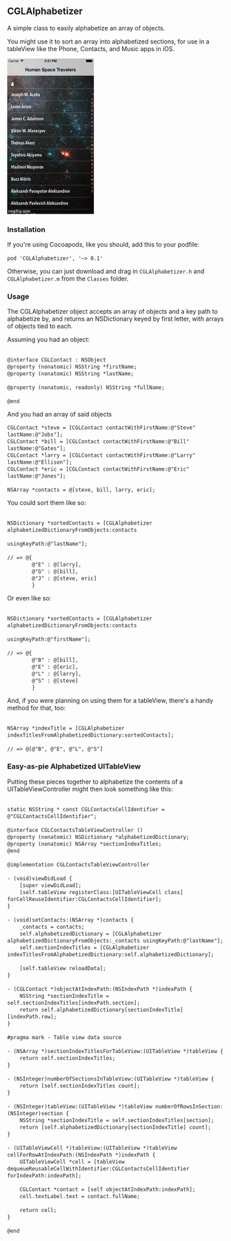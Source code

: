 ## CGLAlphabetizer

A simple class to easily alphabetize an array of objects.

You might use it to sort an array into alphabetized sections, for use in a tableView like the Phone, Contacts, and Music apps in iOS.

![Demo app](https://raw.githubusercontent.com/chrisladd/CGLAlphabetizer/master/Example/demo.gif)

### Installation

If you're using Cocoapods, like you should, add this to your podfile:

`pod 'CGLAlphabetizer', '~> 0.1'`

Otherwise, you can just download and drag in `CGLAlphabetizer.h` and `CGLAlphabetizer.m` from the `Classes` folder.

### Usage

The CGLAlphabetizer object accepts an array of objects and a key path to alphabetize by, and returns an NSDictionary keyed by first letter, with arrays of objects tied to each.

Assuming you had an object:

````obj-c

@interface CGLContact : NSObject
@property (nonatomic) NSString *firstName;
@property (nonatomic) NSString *lastName;

@property (nonatomic, readonly) NSString *fullName;

@end

````

And you had an array of said objects

````objc-c
CGLContact *steve = [CGLContact contactWithFirstName:@"Steve" lastName:@"Jobs"];
CGLContact *bill = [CGLContact contactWithFirstName:@"Bill" lastName:@"Gates"];
CGLContact *larry = [CGLContact contactWithFirstName:@"Larry" lastName:@"Ellison"];
CGLContact *eric = [CGLContact contactWithFirstName:@"Eric" lastName:@"Jones"];

NSArray *contacts = @[steve, bill, larry, eric];
````

You could sort them like so:

````obj-c

NSDictionary *sortedContacts = [CGLAlphabetizer alphabetizedDictionaryFromObjects:contacts 
                                                                     usingKeyPath:@"lastName"];

// => @{
        @"E" : @[larry],
        @"G" : @[bill],
        @"J" : @[steve, eric]
        }

````

Or even like so:

````obj-c

NSDictionary *sortedContacts = [CGLAlphabetizer alphabetizedDictionaryFromObjects:contacts 
                                                                     usingKeyPath:@"firstName"];

// => @{
        @"B" : @[bill],
        @"E" : @[eric],
        @"L" : @[larry],
        @"S" : @[steve]
        }

````

And, if you were planning on using them for a tableView, there's a handy method for that, too:

````objc-c

NSArray *indexTitle = [CGLAlphabetizer indexTitlesFromAlphabetizedDictionary:sortedContacts];

// => @[@"B", @"E", @"L", @"S"]

````

### Easy-as-pie Alphabetized UITableView

Putting these pieces together to alphabetize the contents of a UITableViewController might then look something like this:

````obj-c

static NSString * const CGLContactsCellIdentifier = @"CGLContactsCellIdentifier";

@interface CGLContactsTableViewController ()
@property (nonatomic) NSDictionary *alphabetizedDictionary;
@property (nonatomic) NSArray *sectionIndexTitles;
@end

@implementation CGLContactsTableViewController

- (void)viewDidLoad {
    [super viewDidLoad];
    [self.tableView registerClass:[UITableViewCell class] forCellReuseIdentifier:CGLContactsCellIdentifier];
}

- (void)setContacts:(NSArray *)contacts {
    _contacts = contacts;
    self.alphabetizedDictionary = [CGLAlphabetizer alphabetizedDictionaryFromObjects:_contacts usingKeyPath:@"lastName"];
    self.sectionIndexTitles = [CGLAlphabetizer indexTitlesFromAlphabetizedDictionary:self.alphabetizedDictionary];
    
    [self.tableView reloadData];
}

- (CGLContact *)objectAtIndexPath:(NSIndexPath *)indexPath {
    NSString *sectionIndexTitle = self.sectionIndexTitles[indexPath.section];
    return self.alphabetizedDictionary[sectionIndexTitle][indexPath.row];
}

#pragma mark - Table view data source

- (NSArray *)sectionIndexTitlesForTableView:(UITableView *)tableView {
    return self.sectionIndexTitles;
}

- (NSInteger)numberOfSectionsInTableView:(UITableView *)tableView {
    return [self.sectionIndexTitles count];
}

- (NSInteger)tableView:(UITableView *)tableView numberOfRowsInSection:(NSInteger)section {
    NSString *sectionIndexTitle = self.sectionIndexTitles[section];
    return [self.alphabetizedDictionary[sectionIndexTitle] count];
}

- (UITableViewCell *)tableView:(UITableView *)tableView cellForRowAtIndexPath:(NSIndexPath *)indexPath {
    UITableViewCell *cell = [tableView dequeueReusableCellWithIdentifier:CGLContactsCellIdentifier forIndexPath:indexPath];
    
    CGLContact *contact = [self objectAtIndexPath:indexPath];
    cell.textLabel.text = contact.fullName;

    return cell;
}

@end

````
